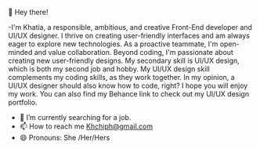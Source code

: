 

👋 Hey there! 

-I'm Khatia, a responsible, ambitious, and creative Front-End developer and UI/UX designer. I thrive on creating user-friendly interfaces and am always eager to explore new technologies. As a proactive teammate, I'm open-minded and value collaboration. Beyond coding, I'm passionate about creating new user-friendly designs. My secondary skill is UI/UX design, which is both my second job and hobby. My UI/UX design skill complements my coding skills, as they work together. In my opinion, a UI/UX designer should also know how to code, right? I hope you will enjoy my work. You can also find my Behance link to check out my UI/UX design portfolio.

- 🌱 I’m currently searching for a job.
- 📫 How to reach me Khchiph@gmail.com
- 😄 Pronouns: She /Her/Hers
